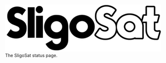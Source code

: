 [![banner](https://raw.githubusercontent.com/sligosat/images/main/logo.png)](https://sligosat.github.io/socials/)
The SligoSat status page.
